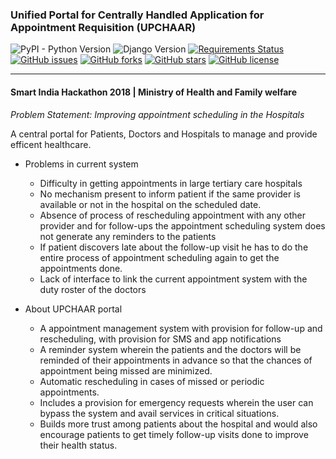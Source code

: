 ### Unified Portal for Centrally Handled Application for Appointment Requisition (UPCHAAR)

![PyPI - Python Version](https://img.shields.io/pypi/pyversions/Django.svg)
![Django Version](https://img.shields.io/badge/django%20version-2.0%20%7C%202.1%20%7C%202.2-blue.svg)
[![Requirements Status](https://requires.io/github/apaar97/UpchaarWeb/requirements.svg?branch=master)](https://requires.io/github/apaar97/UpchaarWeb/requirements/?branch=master)
[![GitHub issues](https://img.shields.io/github/issues/apaar97/UpchaarWeb.svg)](https://github.com/apaar97/UpchaarWeb/issues)
[![GitHub forks](https://img.shields.io/github/forks/apaar97/UpchaarWeb.svg)](https://github.com/apaar97/UpchaarWeb/network)
[![GitHub stars](https://img.shields.io/github/stars/apaar97/UpchaarWeb.svg)](https://github.com/apaar97/UpchaarWeb/stargazers)
[![GitHub license](https://img.shields.io/github/license/apaar97/UpchaarWeb.svg?color=blue)](https://github.com/apaar97/UpchaarWeb/blob/master/LICENSE)

___

#### Smart India Hackathon 2018 | Ministry of Health and Family welfare 
*Problem Statement: Improving appointment scheduling in the Hospitals*

A central portal for Patients, Doctors and Hospitals to manage and provide efficent healthcare. 

* Problems in current system
    
    * Difficulty in getting appointments in large tertiary care hospitals 
    * No mechanism present to inform patient if the same provider is available or not in the hospital on the scheduled date. 
    * Absence of process of rescheduling appointment with any other provider and for follow-ups the appointment scheduling system does not    generate any reminders to the patients
    * If patient discovers late about the follow-up visit he has to do the entire process of appointment scheduling again to get the appointments done. 
    * Lack of interface to link the current appointment system with the duty roster of the doctors

* About UPCHAAR portal

    * A appointment management system with provision for follow-up and rescheduling, with provision for SMS and app notifications
    * A reminder system wherein the patients and the doctors will be reminded of their appointments in advance so that the chances of appointment being missed are minimized.
    * Automatic rescheduling in cases of missed or periodic appointments.
    * Includes a provision for emergency requests wherein the user can bypass the system and avail services in critical situations.
    * Builds more trust among patients about the hospital and would also encourage patients to get timely follow-up visits done to improve their health status.  
